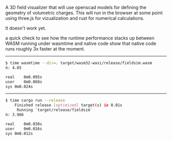A 3D field visualizer that will use openscad models for defining the
geometry of volumetric charges. This will run in the browser at some
point using three.js for vizualization and rust for numerical
calculations.

It doesn't work yet.


a quick check to see how the runtime performance stacks up between
WASM running under wasmtime and native code show that native code runs
roughly 3x faster at the moment.

-----
```bash
$ time wasmtime --dir=. target/wasm32-wasi/release/fieldsim.wasm
π: 4.05

real	0m0.095s
user	0m0.068s
sys	0m0.024s
```
-----

```bash
$ time cargo run --release 
    Finished release [optimized] target(s) in 0.01s
     Running `target/release/fieldsim`
π: 3.966

real	0m0.030s
user	0m0.016s
sys	0m0.012s
```
